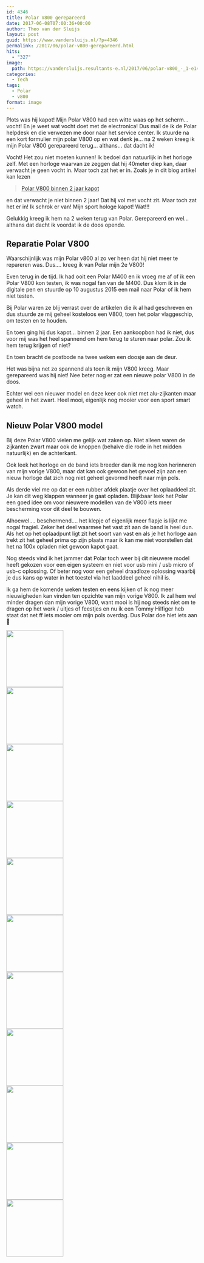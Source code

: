 ```yaml
---
id: 4346
title: Polar V800 gerepareerd
date: 2017-06-08T07:00:36+00:00
author: Theo van der Sluijs
layout: post
guid: https://www.vandersluijs.nl/?p=4346
permalink: /2017/06/polar-v800-gerepareerd.html
hits:
  - "327"
image: 
  path: https://vandersluijs.resultants-e.nl/2017/06/polar-v800_-_1-e1496907732569-825x399.jpg
categories:
  - Tech
tags:
  - Polar
  - v800
format: image
---
```

Plots was hij kapot! Mijn Polar V800 had een witte waas op het scherm&#8230; vocht! En je weet wat vocht doet met de electronica! Dus mail de ik de Polar helpdesk en die verwezen me door naar het service center. Ik stuurde na een kort formulier mijn polar V800 op en wat denk je&#8230; na 2 weken kreeg ik mijn Polar V800 gerepareerd terug&#8230; althans&#8230; dat dacht ik!
<!--more-->

Vocht! Het zou niet moeten kunnen! Ik bedoel dan natuurlijk in het horloge zelf. Met een horloge waarvan ze zeggen dat hij 40meter diep kan, daar verwacht je geen vocht in. Maar toch zat het er in. Zoals je in dit blog artikel kan lezen

<blockquote class="wp-embedded-content" data-secret="bjxZgFlAV8">
  <p>
    <a href="https://www.vandersluijs.nl/2017/05/polar-v800-binnen-2-jaar-kapot.html">Polar V800 binnen 2 jaar kapot</a>
  </p>
</blockquote>

en dat verwacht je niet binnen 2 jaar! Dat hij vol met vocht zit. Maar toch zat het er in! Ik schrok er van! Mijn sport hologe kapot! Wat!!!

Gelukkig kreeg ik hem na 2 weken terug van Polar. Gerepareerd en wel&#8230; althans dat dacht ik voordat ik de doos opende.

## Reparatie Polar V800

Waarschijnlijk was mijn Polar v800 al zo ver heen dat hij niet meer te repareren was. Dus&#8230;. kreeg ik van Polar mijn 2e V800!

Even terug in de tijd. Ik had ooit een Polar M400 en ik vroeg me af of ik een Polar V800 kon testen, ik was nogal fan van de M400. Dus klom ik in de digitale pen en stuurde op 10 augustus 2015 een mail naar Polar of ik hem niet testen.

Bij Polar waren ze blij verrast over de artikelen die ik al had geschreven en dus stuurde ze mij geheel kosteloos een V800, toen het polar vlaggeschip, om testen en te houden.

En toen ging hij dus kapot&#8230; binnen 2 jaar. Een aankoopbon had ik niet, dus voor mij was het heel spannend om hem terug te sturen naar polar. Zou ik hem terug krijgen of niet?

En toen bracht de postbode na twee weken een doosje aan de deur.

Het was bijna net zo spannend als toen ik mijn V800 kreeg. Maar gerepareerd was hij niet! Nee beter nog er zat een nieuwe polar V800 in de doos.

Echter wel een nieuwer model en deze keer ook niet met alu-zijkanten maar geheel in het zwart. Heel mooi, eigenlijk nog mooier voor een sport smart watch.

## Nieuw Polar V800 model

Bij deze Polar V800 vielen me gelijk wat zaken op. Niet alleen waren de zijkanten zwart maar ook de knoppen (behalve die rode in het midden natuurlijk) en de achterkant.

Ook leek het horloge en de band iets breeder dan ik me nog kon herinneren van mijn vorige V800, maar dat kan ook gewoon het gevoel zijn aan een nieuw horloge dat zich nog niet geheel gevormd heeft naar mijn pols.

Als derde viel me op dat er een rubber afdek plaatje over het oplaaddeel zit. Je kan dit weg klappen wanneer je gaat opladen. Blijkbaar leek het Polar een goed idee om voor nieuwere modellen van de V800 iets meer bescherming voor dit deel te bouwen.

Alhoewel&#8230;. beschermend&#8230;. het klepje of eigenlijk meer flapje is lijkt me nogal fragiel. Zeker het deel waarmee het vast zit aan de band is heel dun. Als het op het oplaadpunt ligt zit het soort van vast en als je het horloge aan trekt zit het geheel prima op zijn plaats maar ik kan me niet voorstellen dat het na 100x opladen niet gewoon kapot gaat.

Nog steeds vind ik het jammer dat Polar toch weer bij dit nieuwere model heeft gekozen voor een eigen systeem en niet voor usb mini / usb micro of usb-c oplossing. Of beter nog voor een geheel draadloze oplossing waarbij je dus kans op water in het toestel via het laaddeel geheel nihil is.

Ik ga hem de komende weken testen en eens kijken of ik nog meer nieuwigheden kan vinden ten opzichte van mijn vorige V800. Ik zal hem wel minder dragen dan mijn vorige V800, want mooi is hij nog steeds niet om te dragen op het werk / uitjes of feestjes en nu ik een Tommy Hilfiger heb staat dat net ff iets mooier om mijn pols overdag. Dus Polar doe hiet iets aan 🙂

<div id='gallery-21' class='gallery galleryid-4346 gallery-columns-3 gallery-size-thumbnail'>
    
  
  <div class='gallery-icon landscape'>
    <a href='https://www.vandersluijs.nl/blog/2017/06/polar-v800-gerepareerd.html/polar-v800_-_12'><img width="150" height="150" src="https://vandersluijs.resultants-e.nl/2017/06/polar-v800_-_12-150x150.jpg" class="attachment-thumbnail size-thumbnail" alt="" srcset="https://vandersluijs.resultants-e.nl/2017/06/polar-v800_-_12-150x150.jpg 150w, https://vandersluijs.resultants-e.nl/2017/06/polar-v800_-_12-65x65.jpg 65w, https://vandersluijs.resultants-e.nl/2017/06/polar-v800_-_12-50x50.jpg 50w" sizes="100vw" /></a>
  </div>   
  
  <div class='gallery-icon portrait'>
    <a href='https://www.vandersluijs.nl/blog/2017/06/polar-v800-gerepareerd.html/polar-v800_-_11'><img width="150" height="150" src="https://vandersluijs.resultants-e.nl/2017/06/polar-v800_-_11-150x150.jpg" class="attachment-thumbnail size-thumbnail" alt="" srcset="https://vandersluijs.resultants-e.nl/2017/06/polar-v800_-_11-150x150.jpg 150w, https://vandersluijs.resultants-e.nl/2017/06/polar-v800_-_11-65x65.jpg 65w, https://vandersluijs.resultants-e.nl/2017/06/polar-v800_-_11-50x50.jpg 50w" sizes="100vw" /></a>
  </div>   
  
  <div class='gallery-icon portrait'>
    <a href='https://www.vandersluijs.nl/blog/2017/06/polar-v800-gerepareerd.html/polar-v800_-_10'><img width="150" height="150" src="https://vandersluijs.resultants-e.nl/2017/06/polar-v800_-_10-150x150.jpg" class="attachment-thumbnail size-thumbnail" alt="" srcset="https://vandersluijs.resultants-e.nl/2017/06/polar-v800_-_10-150x150.jpg 150w, https://vandersluijs.resultants-e.nl/2017/06/polar-v800_-_10-65x65.jpg 65w, https://vandersluijs.resultants-e.nl/2017/06/polar-v800_-_10-50x50.jpg 50w" sizes="100vw" /></a>
  </div>   
  
  <div class='gallery-icon portrait'>
    <a href='https://www.vandersluijs.nl/blog/2017/06/polar-v800-gerepareerd.html/polar-v800_-_9'><img width="150" height="150" src="https://vandersluijs.resultants-e.nl/2017/06/polar-v800_-_9-150x150.jpg" class="attachment-thumbnail size-thumbnail" alt="" srcset="https://vandersluijs.resultants-e.nl/2017/06/polar-v800_-_9-150x150.jpg 150w, https://vandersluijs.resultants-e.nl/2017/06/polar-v800_-_9-65x65.jpg 65w, https://vandersluijs.resultants-e.nl/2017/06/polar-v800_-_9-50x50.jpg 50w" sizes="100vw" /></a>
  </div>   
  
  <div class='gallery-icon portrait'>
    <a href='https://www.vandersluijs.nl/blog/2017/06/polar-v800-gerepareerd.html/polar-v800_-_8'><img width="150" height="150" src="https://vandersluijs.resultants-e.nl/2017/06/polar-v800_-_8-150x150.jpg" class="attachment-thumbnail size-thumbnail" alt="" srcset="https://vandersluijs.resultants-e.nl/2017/06/polar-v800_-_8-150x150.jpg 150w, https://vandersluijs.resultants-e.nl/2017/06/polar-v800_-_8-65x65.jpg 65w, https://vandersluijs.resultants-e.nl/2017/06/polar-v800_-_8-50x50.jpg 50w" sizes="100vw" /></a>
  </div>   
  
  <div class='gallery-icon portrait'>
    <a href='https://www.vandersluijs.nl/blog/2017/06/polar-v800-gerepareerd.html/polar-v800_-_7'><img width="150" height="150" src="https://vandersluijs.resultants-e.nl/2017/06/polar-v800_-_7-150x150.jpg" class="attachment-thumbnail size-thumbnail" alt="" srcset="https://vandersluijs.resultants-e.nl/2017/06/polar-v800_-_7-150x150.jpg 150w, https://vandersluijs.resultants-e.nl/2017/06/polar-v800_-_7-65x65.jpg 65w, https://vandersluijs.resultants-e.nl/2017/06/polar-v800_-_7-50x50.jpg 50w" sizes="100vw" /></a>
  </div>   
  
  <div class='gallery-icon portrait'>
    <a href='https://www.vandersluijs.nl/blog/2017/06/polar-v800-gerepareerd.html/polar-v800_-_2'><img width="150" height="150" src="https://vandersluijs.resultants-e.nl/2017/06/polar-v800_-_2-150x150.jpg" class="attachment-thumbnail size-thumbnail" alt="" srcset="https://vandersluijs.resultants-e.nl/2017/06/polar-v800_-_2-150x150.jpg 150w, https://vandersluijs.resultants-e.nl/2017/06/polar-v800_-_2-65x65.jpg 65w, https://vandersluijs.resultants-e.nl/2017/06/polar-v800_-_2-50x50.jpg 50w" sizes="100vw" /></a>
  </div>   
  
  <div class='gallery-icon portrait'>
    <a href='https://www.vandersluijs.nl/blog/2017/06/polar-v800-gerepareerd.html/polar-v800_-_3'><img width="150" height="150" src="https://vandersluijs.resultants-e.nl/2017/06/polar-v800_-_3-150x150.jpg" class="attachment-thumbnail size-thumbnail" alt="" srcset="https://vandersluijs.resultants-e.nl/2017/06/polar-v800_-_3-150x150.jpg 150w, https://vandersluijs.resultants-e.nl/2017/06/polar-v800_-_3-65x65.jpg 65w, https://vandersluijs.resultants-e.nl/2017/06/polar-v800_-_3-50x50.jpg 50w" sizes="100vw" /></a>
  </div>   
  
  <div class='gallery-icon portrait'>
    <a href='https://www.vandersluijs.nl/blog/2017/06/polar-v800-gerepareerd.html/polar-v800_-_4'><img width="150" height="150" src="https://vandersluijs.resultants-e.nl/2017/06/polar-v800_-_4-150x150.jpg" class="attachment-thumbnail size-thumbnail" alt="" srcset="https://vandersluijs.resultants-e.nl/2017/06/polar-v800_-_4-150x150.jpg 150w, https://vandersluijs.resultants-e.nl/2017/06/polar-v800_-_4-65x65.jpg 65w, https://vandersluijs.resultants-e.nl/2017/06/polar-v800_-_4-50x50.jpg 50w" sizes="100vw" /></a>
  </div>   
  
  <div class='gallery-icon portrait'>
    <a href='https://www.vandersluijs.nl/blog/2017/06/polar-v800-gerepareerd.html/polar-v800_-_5'><img width="150" height="150" src="https://vandersluijs.resultants-e.nl/2017/06/polar-v800_-_5-150x150.jpg" class="attachment-thumbnail size-thumbnail" alt="" srcset="https://vandersluijs.resultants-e.nl/2017/06/polar-v800_-_5-150x150.jpg 150w, https://vandersluijs.resultants-e.nl/2017/06/polar-v800_-_5-65x65.jpg 65w, https://vandersluijs.resultants-e.nl/2017/06/polar-v800_-_5-50x50.jpg 50w" sizes="100vw" /></a>
  </div>   
  
  <div class='gallery-icon portrait'>
    <a href='https://www.vandersluijs.nl/blog/2017/06/polar-v800-gerepareerd.html/polar-v800_-_6'><img width="150" height="150" src="https://vandersluijs.resultants-e.nl/2017/06/polar-v800_-_6-150x150.jpg" class="attachment-thumbnail size-thumbnail" alt="" srcset="https://vandersluijs.resultants-e.nl/2017/06/polar-v800_-_6-150x150.jpg 150w, https://vandersluijs.resultants-e.nl/2017/06/polar-v800_-_6-65x65.jpg 65w, https://vandersluijs.resultants-e.nl/2017/06/polar-v800_-_6-50x50.jpg 50w" sizes="100vw" /></a>
  </div> 
</div>